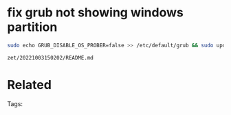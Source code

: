 # fix grub not showing windows partition
```bash
sudo echo GRUB_DISABLE_OS_PROBER=false >> /etc/default/grub && sudo update-grub
```

` zet/20221003150202/README.md `

# Related


Tags:

    
